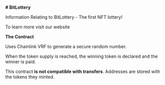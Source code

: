 **# BitLottery**

Information Relating to BitLottery - The first NFT lottery!

To learn more visit our website

**The Contract**

Uses Chainlink VRF to generate a secure random number.

When the token supply is reached, the winning token is declared and the winner is paid.

This contract **is not compatible with transfers**. Addresses are stored with the tokens they minted. 
